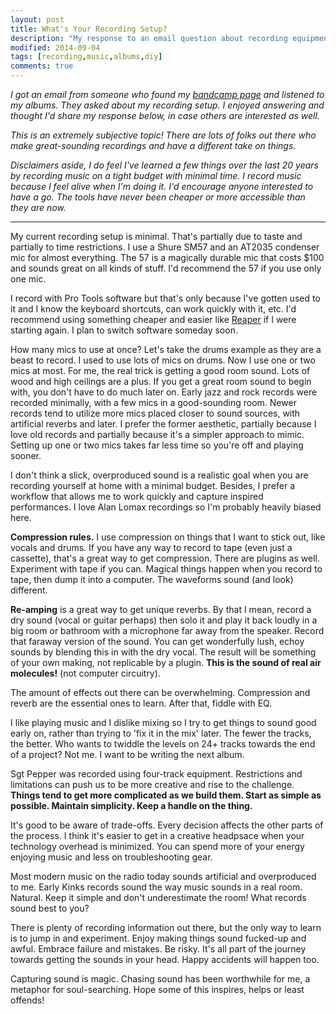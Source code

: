 ```yaml
---
layout: post
title: What's Your Recording Setup?
description: "My response to an email question about recording equipment."
modified: 2014-09-04
tags: [recording,music,albums,diy]
comments: true
---
```


*I got an email from someone who found my [bandcamp page](http://ryanbarringtoncox.bandcamp.com) and listened to my albums.  They asked about my recording setup.  I enjoyed answering and thought I'd share my response below, in case others are interested as well.*

*This is an extremely subjective topic! There are lots of folks out there who make great-sounding recordings and have a different take on things.*

*Disclaimers aside, I do feel I've learned a few things over the last 20 years by recording music on a tight budget with minimal time. I record music because I feel alive when I'm doing it. I'd encourage anyone interested to have a go. The tools have never been cheaper or more accessible than they are now.* 

---

My current recording setup is minimal.  That's partially due to taste and partially to time restrictions.  I use a Shure SM57 and an AT2035 condenser mic for almost everything.  The 57 is a magically durable mic that costs $100 and sounds great on all kinds of stuff.  I'd recommend the 57 if you use only one mic. 

I record with Pro Tools software but that's only because I've gotten used to it and I know the keyboard shortcuts, can work quickly with it, etc. I'd recommend using something cheaper and easier like [Reaper](http://www.reaper.fm) if I were starting again. I plan to switch software someday soon.

How many mics to use at once?  Let's take the drums example as they are a beast to record.  I used to use lots of mics on drums.  Now I use one or two mics at most.  For me, the real trick is getting a good room sound.  Lots of wood and high ceilings are a plus.  If you get a great room sound to begin with, you don't have to do much later on. Early jazz and rock records were recorded minimally, with a few mics in a good-sounding room.  Newer records tend to utilize more mics placed closer to sound sources, with artificial reverbs and later.  I prefer the former aesthetic, partially because I love old records and partially because it's a simpler approach to mimic. Setting up one or two mics takes far less time so you're off and playing sooner.

I don't think a slick, overproduced sound is a realistic goal when you are recording yourself at home with a minimal budget.  Besides, I prefer a workflow that allows me to work quickly and capture inspired performances. I love Alan Lomax recordings so I'm probably heavily biased here. 

**Compression rules.**  I use compression on things that I want to stick out, like vocals and drums.  If you have any way to record to tape (even just a cassette), that's a great way to get compression.  There are plugins as well.  Experiment with tape if you can. Magical things happen when you record to tape, then dump it into a computer.  The waveforms sound (and look) different.

**Re-amping** is a great way to get unique reverbs.  By that I mean, record a dry sound (vocal or guitar perhaps) then solo it and play it back loudly in a big room or bathroom with a microphone far away from the speaker.  Record that faraway version of the sound.  You can get wonderfully lush, echoy sounds by blending this in with the dry vocal. The result will be something of your own making, not replicable by a plugin.  **This is the sound of real air molecules!** (not computer circuitry).

The amount of effects out there can be overwhelming.  Compression and reverb are the essential ones to learn.  After that, fiddle with EQ.

I like playing music and I dislike mixing so I try to get things to sound good early on, rather than trying to 'fix it in the mix' later. The fewer the tracks, the better.  Who wants to twiddle the levels on 24+ tracks towards the end of a project?  Not me.  I want to be writing the next album.

Sgt Pepper was recorded using four-track equipment.  Restrictions and limitations can push us to be more creative and rise to the challenge. **Things tend to get more complicated as we build them.  Start as simple as possible.  Maintain simplicity.  Keep a handle on the thing.**

It's good to be aware of trade-offs.  Every decision affects the other parts of the process.  I think it's easier to get in a creative headpsace when your technology overhead is minimized.  You can spend more of your energy enjoying music and less on troubleshooting gear.

Most modern music on the radio today sounds artificial and overproduced to me. Early Kinks records sound the way music sounds in a real room.  Natural. Keep it simple and don't underestimate the room! What records sound best to you?

There is plenty of recording information out there, but the only way to learn is to jump in and experiment.  Enjoy making things sound fucked-up and awful.  Embrace failure and mistakes.  Be risky.  It's all part of the journey towards getting the sounds in your head.  Happy accidents will happen too.

Capturing sound is magic.  Chasing sound has been worthwhile for me, a metaphor for soul-searching. Hope some of this inspires, helps or least offends!
